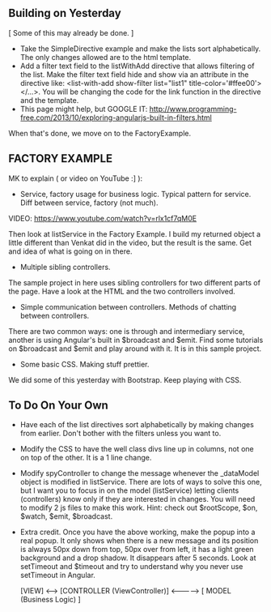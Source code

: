 Building on Yesterday
---------------------

[ Some of this may already be done. ]

* Take the SimpleDirective example and make the lists sort alphabetically. The only changes allowed are to the html template.
* Add a filter text field to the listWithAdd directive that allows filtering of the list. Make the filter text field hide and show
  via an attribute in the directive like: \<list-with-add show-filter list="list1" title-color='#ffee00'></...>. You will be 
  changing the code for the link function in the directive and the template.
* This page might help, but GOOGLE IT: http://www.programming-free.com/2013/10/exploring-angularjs-built-in-filters.html

When that's done, we move on to the FactoryExample.


FACTORY EXAMPLE
---------------

MK to explain ( or video on YouTube :] ):

* Service, factory usage for business logic. Typical pattern for service. Diff between service, factory (not much).

VIDEO: https://www.youtube.com/watch?v=rlx1cf7qM0E

Then look at listService in the Factory Example. I build my returned object a little different than Venkat did in the video,
but the result is the same. Get and idea of what is going on in there.

* Multiple sibling controllers.

The sample project in here uses sibling controllers for two different parts of the page. Have a look at the HTML and
the two controllers involved.

* Simple communication between controllers. Methods of chatting between controllers.

There are two common ways: one is through and intermediary service, another is using Angular's built in $broadcast and $emit.
Find some tutorials on $broadcast and $emit and play around with it. It is in this sample project.

* Some basic CSS. Making stuff prettier.

We did some of this yesterday with Bootstrap. Keep playing with CSS. 

To Do On Your Own
-----------------

* Have each of the list directives sort alphabetically by making changes from earlier. Don't bother with the filters unless you want to.
* Modify the CSS to have the well class divs line up in columns, not one on top of the other. It is a 1 line change.
* Modify spyController to change the message whenever the _dataModel object is modified in listService. There are lots of ways to solve
  this one, but I want you to focus in on the model (listService) letting clients (controllers) know only if they are interested in 
  changes. You will need to modify 2 js files to make this work. Hint: check out $rootScope, $on, $watch, $emit, $broadcast.
* Extra credit. Once you have the above working, make the popup into a real popup. It only shows when there is a new message and its
  position is always 50px down from top, 50px over from left, it has a light green background and a drop shadow. It disappears after
  5 seconds. Look at setTimeout and $timeout and try to understand why you never use setTimeout in Angular.
  
  
  [VIEW] <--> [CONTROLLER (ViewController)] <-----> [ MODEL (Business Logic) ]
